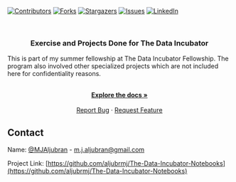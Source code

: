 <!-- PROJECT SHIELDS -->
<!--
*** I'm using markdown "reference style" links for readability.
*** Reference links are enclosed in brackets [ ] instead of parentheses ( ).
*** See the bottom of this document for the declaration of the reference variables
*** for contributors-url, forks-url, etc. This is an optional, concise syntax you may use.
*** https://www.markdownguide.org/basic-syntax/#reference-style-links
-->
[![Contributors][contributors-shield]][contributors-url]
[![Forks][forks-shield]][forks-url]
[![Stargazers][stars-shield]][stars-url]
[![Issues][issues-shield]][issues-url]
[![LinkedIn][linkedin-shield]][linkedin-url]



<!-- PROJECT LOGO -->
<br />
<p align="center">

  <h3 align="center">Exercise and Projects Done for The Data Incubator</h3>
This is part of my summer fellowship at The Data Incubator Fellowship. The program also involved other specialized projects which are not included here for confidentiality reasons.
  <p align="center">
    <br />
    <a href="https://github.com/aljubrmj/The-Data-Incubator-Notebooks"><strong>Explore the docs »</strong></a>
    <br />
    <br />
    <a href="https://github.com/aljubrmj/The-Data-Incubator-Notebooks/issues">Report Bug</a>
    ·
    <a href="https://github.com/aljubrmj/The-Data-Incubator-Notebooks/issues">Request Feature</a>
  </p>
</p>


<!-- CONTACT -->
## Contact

Name: [@MJAljubran](https://twitter.com/twitter_handle) - m.j.aljubran@gmail.com

Project Link: [https://github.com/aljubrmj/The-Data-Incubator-Notebooks](https://github.com/aljubrmj/The-Data-Incubator-Notebooks)






<!-- MARKDOWN LINKS & IMAGES -->
<!-- https://www.markdownguide.org/basic-syntax/#reference-style-links -->
[contributors-shield]: https://img.shields.io/github/contributors/aljubrmj/The-Data-Incubator-Notebooks.svg?style=for-the-badge
[contributors-url]: https://github.com/aljubrmj/The-Data-Incubator-Notebooks/graphs/contributors
[forks-shield]: https://img.shields.io/github/forks/aljubrmj/The-Data-Incubator-Notebooks.svg?style=for-the-badge
[forks-url]: https://github.com/aljubrmj/The-Data-Incubator-Notebooks/network/members
[stars-shield]: https://img.shields.io/github/stars/aljubrmj/The-Data-Incubator-Notebooks.svg?style=for-the-badge
[stars-url]: https://github.com/aljubrmj/The-Data-Incubator-Notebooks/stargazers
[issues-shield]: https://img.shields.io/github/issues/aljubrmj/The-Data-Incubator-Notebooks.svg?style=for-the-badge
[issues-url]: https://github.com/aljubrmj/The-Data-Incubator-Notebooks/issues
[license-shield]: https://img.shields.io/github/license/aljubrmj/The-Data-Incubator-Notebooks.svg?style=for-the-badge
[license-url]: https://github.com/aljubrmj/The-Data-Incubator-Notebooks/blob/master/LICENSE.txt
[linkedin-shield]: https://img.shields.io/badge/-LinkedIn-black.svg?style=for-the-badge&logo=linkedin&colorB=555
[linkedin-url]: https://www.linkedin.com/in/mohammad-jabs/
[product-screenshot]: images/screenshot.png

